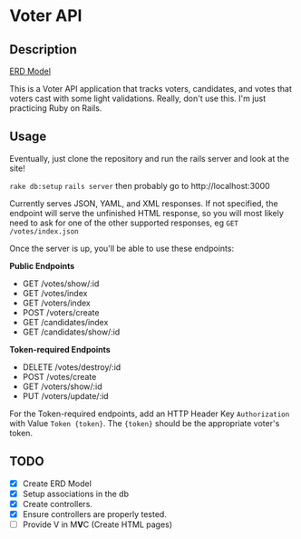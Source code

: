 # Voter API

## Description
[ERD Model](https://www.lucidchart.com/documents/view/189a7898-8bc2-445b-8711-91b9cbcf7f0e)

This is a Voter API application that tracks voters, candidates, and votes that voters cast with some light validations. Really, don't use this. I'm just practicing Ruby on Rails.

## Usage
Eventually, just clone the repository and run the rails server and look at the site!

`rake db:setup`
`rails server`
then probably go to http://localhost:3000

Currently serves JSON, YAML, and XML responses. If not specified, the endpoint will serve the unfinished HTML response, so you will most likely need to ask for one of the other supported responses, eg  `GET /votes/index.json`

Once the server is up, you'll be able to use these endpoints:

**Public Endpoints**

- GET /votes/show/:id
- GET /votes/index
- GET /voters/index
- POST /voters/create
- GET /candidates/index
- GET /candidates/show/:id

**Token-required Endpoints**

- DELETE /votes/destroy/:id
- POST /votes/create
- GET /voters/show/:id
- PUT /voters/update/:id

For the Token-required endpoints, add an HTTP Header Key `Authorization` with Value `Token {token}`. The `{token}` should be the appropriate voter's token.


## TODO
- [x] Create ERD Model
- [x] Setup associations in the db
- [x] Create controllers.
- [x] Ensure controllers are properly tested.
- [ ] Provide V in M**V**C (Create HTML pages)

